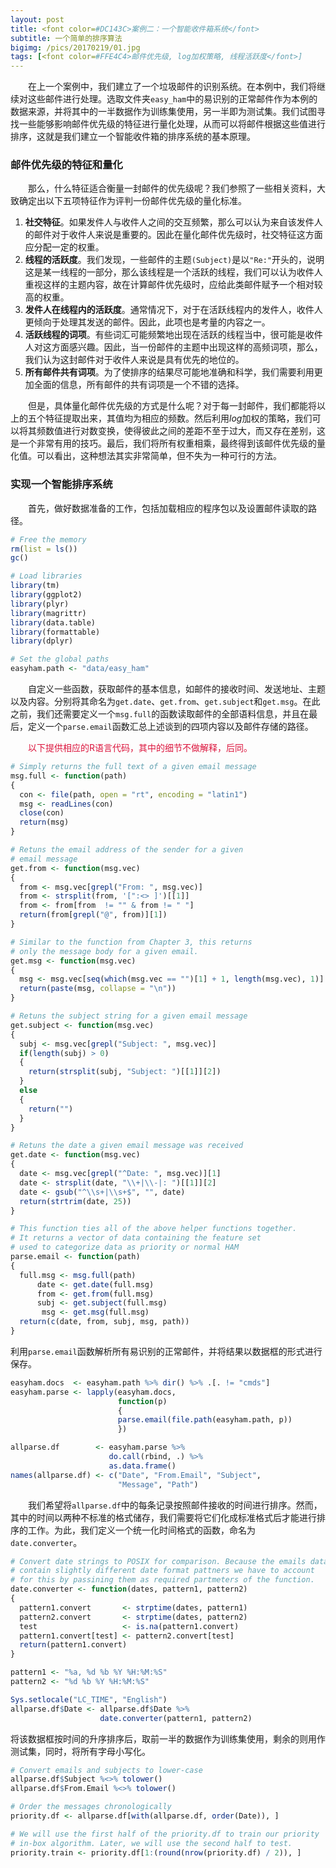 ```yaml
---
layout: post
title: <font color=#DC143C>案例二：一个智能收件箱系统</font>
subtitle: 一个简单的排序算法
bigimg: /pics/20170219/01.jpg
tags: [<font color=#FFE4C4>邮件优先级, log加权策略, 线程活跃度</font>]
---
```


&emsp;&emsp;在上一个案例中，我们建立了一个垃圾邮件的识别系统。在本例中，我们将继续对这些邮件进行处理。选取文件夹`easy_ham`中的易识别的正常邮件作为本例的数据来源，并将其中的一半数据作为训练集使用，另一半即为测试集。我们试图寻找一些能够影响邮件优先级的特征进行量化处理，从而可以将邮件根据这些值进行排序，这就是我们建立一个智能收件箱的排序系统的基本原理。

### 邮件优先级的特征和量化

&emsp;&emsp;那么，什么特征适合衡量一封邮件的优先级呢？我们参照了一些相关资料，大致确定出以下五项特征作为评判一份邮件优先级的量化标准。

1. **社交特征**。如果发件人与收件人之间的交互频繁，那么可以认为来自该发件人的邮件对于收件人来说是重要的。因此在量化邮件优先级时，社交特征这方面应分配一定的权重。
2. **线程的活跃度**。我们发现，一些邮件的主题`(Subject)`是以`"Re:"`开头的，说明这是某一线程的一部分，那么该线程是一个活跃的线程，我们可以认为收件人重视这样的主题内容，故在计算邮件优先级时，应给此类邮件赋予一个相对较高的权重。
3. **发件人在线程内的活跃度**。通常情况下，对于在活跃线程内的发件人，收件人更倾向于处理其发送的邮件。因此，此项也是考量的内容之一。
4. **活跃线程的词项**。有些词汇可能频繁地出现在活跃的线程当中，很可能是收件人对这方面感兴趣。因此，当一份邮件的主题中出现这样的高频词项，那么，我们认为这封邮件对于收件人来说是具有优先的地位的。
5. **所有邮件共有词项**。为了使排序的结果尽可能地准确和科学，我们需要利用更加全面的信息，所有邮件的共有词项是一个不错的选择。

&emsp;&emsp;但是，具体量化邮件优先级的方式是什么呢？对于每一封邮件，我们都能将以上的五个特征提取出来，其值均为相应的频数。然后利用*log*加权的策略，我们可以将其频数值进行对数变换，使得彼此之间的差距不至于过大，而又存在差别，这是一个非常有用的技巧。最后，我们将所有权重相乘，最终得到该邮件优先级的量化值。可以看出，这种想法其实非常简单，但不失为一种可行的方法。

### 实现一个智能排序系统

&emsp;&emsp;首先，做好数据准备的工作，包括加载相应的程序包以及设置邮件读取的路径。

```r
# Free the memory
rm(list = ls())
gc()

# Load libraries
library(tm)
library(ggplot2)
library(plyr)
library(magrittr)
library(data.table)
library(formattable)
library(dplyr)

# Set the global paths
easyham.path <- "data/easy_ham"
```

&emsp;&emsp;自定义一些函数，获取邮件的基本信息，如邮件的接收时间、发送地址、主题以及内容。分别将其命名为`get.date`、`get.from`、`get.subject`和`get.msg`。在此之前，我们还需要定义一个`msg.full`的函数读取邮件的全部语料信息，并且在最后，定义一个`parse.email`函数汇总上述谈到的四项内容以及邮件存储的路径。

&emsp;&emsp;<font color="#DC143C">以下提供相应的R语言代码，其中的细节不做解释，后同。</font>

```r
# Simply returns the full text of a given email message
msg.full <- function(path)
{
  con <- file(path, open = "rt", encoding = "latin1")
  msg <- readLines(con)
  close(con)
  return(msg)
}

# Retuns the email address of the sender for a given
# email message
get.from <- function(msg.vec)
{
  from <- msg.vec[grepl("From: ", msg.vec)]
  from <- strsplit(from, '[":<> ]')[[1]]
  from <- from[from  != "" & from != " "]
  return(from[grepl("@", from)][1])
}

# Similar to the function from Chapter 3, this returns
# only the message body for a given email.
get.msg <- function(msg.vec)
{
  msg <- msg.vec[seq(which(msg.vec == "")[1] + 1, length(msg.vec), 1)]
  return(paste(msg, collapse = "\n"))
}

# Retuns the subject string for a given email message
get.subject <- function(msg.vec)
{
  subj <- msg.vec[grepl("Subject: ", msg.vec)]
  if(length(subj) > 0)
  {
    return(strsplit(subj, "Subject: ")[[1]][2])
  }
  else
  {
    return("")
  }
}

# Retuns the date a given email message was received
get.date <- function(msg.vec)
{
  date <- msg.vec[grepl("^Date: ", msg.vec)][1]
  date <- strsplit(date, "\\+|\\-|: ")[[1]][2]
  date <- gsub("^\\s+|\\s+$", "", date)
  return(strtrim(date, 25))
}

# This function ties all of the above helper functions together.
# It returns a vector of data containing the feature set
# used to categorize data as priority or normal HAM
parse.email <- function(path)
{
  full.msg <- msg.full(path)
      date <- get.date(full.msg)
      from <- get.from(full.msg)
      subj <- get.subject(full.msg)
       msg <- get.msg(full.msg)
  return(c(date, from, subj, msg, path))
}
```

利用`parse.email`函数解析所有易识别的正常邮件，并将结果以数据框的形式进行保存。

```r
easyham.docs  <- easyham.path %>% dir() %>% .[. != "cmds"]
easyham.parse <- lapply(easyham.docs,
                        function(p) 
                        {
                        parse.email(file.path(easyham.path, p))
                        })

allparse.df        <- easyham.parse %>% 
                      do.call(rbind, .) %>% 
                      as.data.frame()
names(allparse.df) <- c("Date", "From.Email", "Subject", 
                        "Message", "Path")
```

&emsp;&emsp;我们希望将`allparse.df`中的每条记录按照邮件接收的时间进行排序。然而，其中的时间以两种不标准的格式储存，我们需要将它们化成标准格式后才能进行排序的工作。为此，我们定义一个统一化时间格式的函数，命名为`date.converter`。

```r
# Convert date strings to POSIX for comparison. Because the emails data
# contain slightly different date format pattners we have to account 
# for this by passining them as required partmeters of the function. 
date.converter <- function(dates, pattern1, pattern2)
{
  pattern1.convert       <- strptime(dates, pattern1)
  pattern2.convert       <- strptime(dates, pattern2)
  test                   <- is.na(pattern1.convert)
  pattern1.convert[test] <- pattern2.convert[test]
  return(pattern1.convert)
}

pattern1 <- "%a, %d %b %Y %H:%M:%S"
pattern2 <- "%d %b %Y %H:%M:%S"

Sys.setlocale("LC_TIME", "English")
allparse.df$Date <- allparse.df$Date %>% 
                    date.converter(pattern1, pattern2)
```

将该数据框按时间的升序排序后，取前一半的数据作为训练集使用，剩余的则用作测试集，同时，将所有字母小写化。
```r
# Convert emails and subjects to lower-case
allparse.df$Subject %<>% tolower()
allparse.df$From.Email %<>% tolower()

# Order the messages chronologically
priority.df <- allparse.df[with(allparse.df, order(Date)), ]

# We will use the first half of the priority.df to train our priority 
# in-box algorithm. Later, we will use the second half to test.
priority.train <- priority.df[1:(round(nrow(priority.df) / 2)), ]
```
